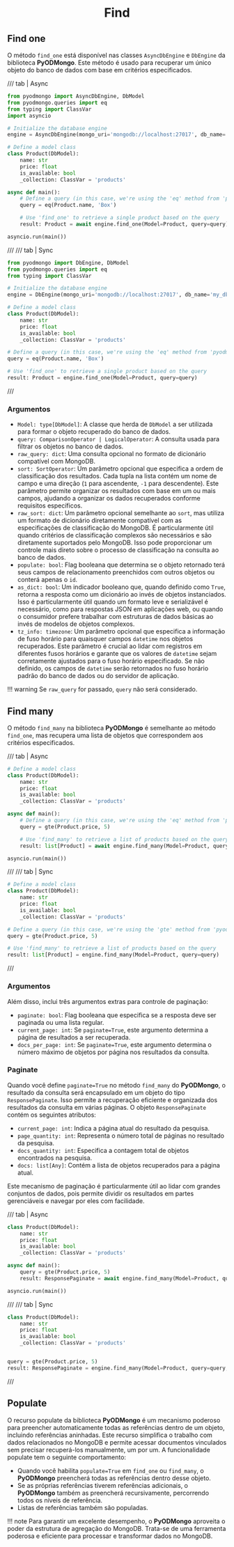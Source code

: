 # <center>Find</center>

## Find one

O método `find_one` está disponível nas classes `AsyncDbEngine` e `DbEngine` da biblioteca **PyODMongo**. Este método é usado para recuperar um único objeto do banco de dados com base em critérios especificados.

/// tab | Async
```python hl_lines="21"
from pyodmongo import AsyncDbEngine, DbModel
from pyodmongo.queries import eq
from typing import ClassVar
import asyncio

# Initialize the database engine
engine = AsyncDbEngine(mongo_uri='mongodb://localhost:27017', db_name='my_db')

# Define a model class
class Product(DbModel):
    name: str
    price: float
    is_available: bool
    _collection: ClassVar = 'products'

async def main():
    # Define a query (in this case, we're using the 'eq' method from 'pyodmongo.queries')
    query = eq(Product.name, 'Box')

    # Use 'find_one' to retrieve a single product based on the query
    result: Product = await engine.find_one(Model=Product, query=query)

asyncio.run(main())
```
///
/// tab | Sync
```python hl_lines="19"
from pyodmongo import DbEngine, DbModel
from pyodmongo.queries import eq
from typing import ClassVar

# Initialize the database engine
engine = DbEngine(mongo_uri='mongodb://localhost:27017', db_name='my_db')

# Define a model class
class Product(DbModel):
    name: str
    price: float
    is_available: bool
    _collection: ClassVar = 'products'

# Define a query (in this case, we're using the 'eq' method from 'pyodmongo.queries')
query = eq(Product.name, 'Box')

# Use 'find_one' to retrieve a single product based on the query
result: Product = engine.find_one(Model=Product, query=query)
```
///

### Argumentos

- `Model: type[DbModel]`: A classe que herda de `DbModel` a ser utilizada para formar o objeto recuperado do banco de dados.
- `query: ComparisonOperator | LogicalOperator`: A consulta usada para filtrar os objetos no banco de dados.
- `raw_query: dict`: Uma consulta opcional no formato de dicionário compatível com MongoDB.
- `sort: SortOperator`: Um parâmetro opcional que especifica a ordem de classificação dos resultados. Cada tupla na lista contém um nome de campo e uma direção (`1` para ascendente, `-1` para descendente). Este parâmetro permite organizar os resultados com base em um ou mais campos, ajudando a organizar os dados recuperados conforme requisitos específicos.
- `raw_sort: dict`: Um parâmetro opcional semelhante ao `sort`, mas utiliza um formato de dicionário diretamente compatível com as especificações de classificação do MongoDB. É particularmente útil quando critérios de classificação complexos são necessários e são diretamente suportados pelo MongoDB. Isso pode proporcionar um controle mais direto sobre o processo de classificação na consulta ao banco de dados.
- `populate: bool`: Flag booleana que determina se o objeto retornado terá seus campos de relacionamento preenchidos com outros objetos ou conterá apenas o `id`.
- `as_dict: bool`: Um indicador booleano que, quando definido como `True`, retorna a resposta como um dicionário ao invés de objetos instanciados. Isso é particularmente útil quando um formato leve e serializável é necessário, como para respostas JSON em aplicações web, ou quando o consumidor prefere trabalhar com estruturas de dados básicas ao invés de modelos de objetos complexos.
- `tz_info: timezone`:  Um parâmetro opcional que especifica a informação de fuso horário para quaisquer campos `datetime` nos objetos recuperados. Este parâmetro é crucial ao lidar com registros em diferentes fusos horários e garante que os valores de `datetime` sejam corretamente ajustados para o fuso horário especificado. Se não definido, os campos de `datetime` serão retornados no fuso horário padrão do banco de dados ou do servidor de aplicação.

!!! warning
    Se `raw_query` for passado, `query` não será considerado.

## Find many

O método `find_many` na biblioteca **PyODMongo** é semelhante ao método `find_one`, mas recupera uma lista de objetos que correspondem aos critérios especificados.

/// tab | Async
```python hl_lines="13"
# Define a model class
class Product(DbModel):
    name: str
    price: float
    is_available: bool
    _collection: ClassVar = 'products'

async def main():
    # Define a query (in this case, we're using the 'eq' method from 'pyodmongo.queries')
    query = gte(Product.price, 5)

    # Use 'find_many' to retrieve a list of products based on the query
    result: list[Product] = await engine.find_many(Model=Product, query=query)

asyncio.run(main())
```
///
/// tab | Sync
```python hl_lines="12"
# Define a model class
class Product(DbModel):
    name: str
    price: float
    is_available: bool
    _collection: ClassVar = 'products'

# Define a query (in this case, we're using the 'gte' method from 'pyodmongo.queries')
query = gte(Product.price, 5)

# Use 'find_many' to retrieve a list of products based on the query
result: list[Product] = engine.find_many(Model=Product, query=query)
```
///

### Argumentos

Além disso, inclui três argumentos extras para controle de paginação:

- `paginate: bool`: Flag booleana que especifica se a resposta deve ser paginada ou uma lista regular.
- `current_page: int`: Se `paginate=True`, este argumento determina a página de resultados a ser recuperada.
- `docs_per_page: int`: Se `paginate=True`, este argumento determina o número máximo de objetos por página nos resultados da consulta.

### Paginate

Quando você define `paginate=True` no método `find_many` do **PyODMongo**, o resultado da consulta será encapsulado em um objeto do tipo `ResponsePaginate`. Isso permite a recuperação eficiente e organizada dos resultados da consulta em várias páginas. O objeto `ResponsePaginate` contém os seguintes atributos:

- `current_page: int`: Indica a página atual do resultado da pesquisa.
- `page_quantity: int`: Representa o número total de páginas no resultado da pesquisa.
- `docs_quantity: int`: Especifica a contagem total de objetos encontrados na pesquisa.
- `docs: list[Any]`: Contém a lista de objetos recuperados para a página atual.

Este mecanismo de paginação é particularmente útil ao lidar com grandes conjuntos de dados, pois permite dividir os resultados em partes gerenciáveis e navegar por eles com facilidade.

/// tab | Async
```python hl_lines="9"
class Product(DbModel):
    name: str
    price: float
    is_available: bool
    _collection: ClassVar = 'products'

async def main():
    query = gte(Product.price, 5)
    result: ResponsePaginate = await engine.find_many(Model=Product, query=query, paginate=True)

asyncio.run(main())
```
///
/// tab | Sync
```python hl_lines="9"
class Product(DbModel):
    name: str
    price: float
    is_available: bool
    _collection: ClassVar = 'products'


query = gte(Product.price, 5)
result: ResponsePaginate = engine.find_many(Model=Product, query=query, paginate=True)
```
///

## Populate

O recurso populate da biblioteca **PyODMongo** é um mecanismo poderoso para preencher automaticamente todas as referências dentro de um objeto, incluindo referências aninhadas. Este recurso simplifica o trabalho com dados relacionados no MongoDB e permite acessar documentos vinculados sem precisar recuperá-los manualmente, um por um. A funcionalidade populate tem o seguinte comportamento:

- Quando você habilita `populate=True` em `find_one` ou `find_many`, o **PyODMongo** preencherá todas as referências dentro desse objeto.
- Se as próprias referências tiverem referências adicionais, o **PyODMongo** também as preencherá recursivamente, percorrendo todos os níveis de referência.
- Listas de referências também são populadas.

!!! note
    Para garantir um excelente desempenho, o **PyODMongo** aproveita o poder da estrutura de agregação do MongoDB. Trata-se de uma ferramenta poderosa e eficiente para processar e transformar dados no MongoDB.

